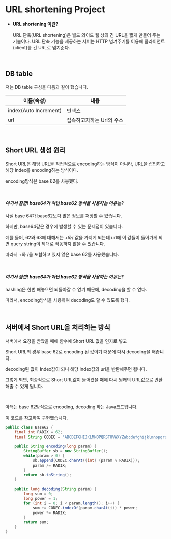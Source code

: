 
# URL shortening Project

- **URL shortening 이란?**

  URL 단축(URL shortening)은 월드 와이드 웹 상의 긴 URL을 짧게 만들어 주는 기술이다. URL 단축 기능을 제공하는 서버는 HTTP 넘겨주기를 이용해 클라이언트(client)를 긴 URL로 넘겨준다.

<br/>

## DB table

저는 DB table 구성을 다음과 같이 했습니다.

| 이름(속성)            | 내용                      |
| -------------------- | ------------------------- |
| index(Auto Increment) | 인덱스                    |
| url                   | 접속하고자하는 Url의 주소 |



<br/>

## Short URL 생성 원리

Short URL은 해당 URL을 직접적으로 encoding하는 방식이 아니라, URL을 삽입하고 해당 Index를 encoding하는 방식이다.

encoding방식은 base 62를 사용했다.

<br/>

#### *여기서 잠깐! base64가 아닌 base62 방식을 사용하는 이유는?*

사실 base 64가 base62보다 많은 정보를 저장할 수 있습니다.

하지만, base64같은 경우에 발생할 수 있는 문제점이 있습니다.

예를 들어, 62와 63에 대해서는 +와/ 값을 가지게 되는데 url에 이 값들이 들어가게 되면 query string이 제대로 작동하지 않을 수 있습니다.

따라서 +와 /을 포함하고 있지 않은 base 62를 사용했습니다.

<br/>

#### *여기서 잠깐! base64가 아닌 base62 방식을 사용하는 이유는?*

hashing은 한번 해놓으면 되돌아갈 수 없기 때문에, decoding을 할 수 없다.

따라서, encoding방식을 사용하여 decoding도 할 수 있도록 했다.


<br/>

## 서버에서 Short URL을 처리하는 방식

서버에서 요청을 받았을 때에 함수에 Short URL 값을 인자로 넣고

Short URL의 경우 base 62로 encoding 된 값이기 때문에 다시 decoding을 해줍니다.

decoding된 값이 Index값이 되니 해당 Index값의 url을 반환해주면 됩니다.

그렇게 되면, 최종적으로 Short URL값이 들어왔을 때에 다시 원래의 URL값으로 반환해줄 수 있게 됩니다.

<br/>

아래는 base 62방식으로 encoding, decoding 하는 Java코드입니다.

이 코드를 참고하여 구현했습니다.

```java
public class Base62 {
	final int RADIX = 62;
	final String CODEC = "ABCDEFGHIJKLMNOPQRSTUVWXYZabcdefghijklmnopqrstuvwxyz0123456789";
	
	public String encoding(long param) {
		StringBuffer sb = new StringBuffer();
		while(param > 0) {
			sb.append(CODEC.charAt((int) (param % RADIX)));
			param /= RADIX;
		}
		return sb.toString();
	}
	
	public long decoding(String param) {
		long sum = 0;
		long power = 1;
		for (int i = 0; i < param.length(); i++) {
			sum += CODEC.indexOf(param.charAt(i)) * power;
			power *= RADIX;
		}
		return sum;
	}
}
